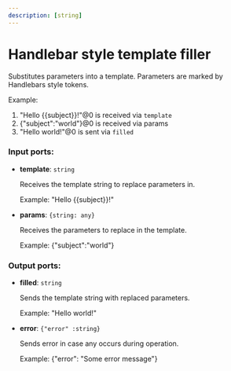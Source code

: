```yaml
---
description: [string]
---
```


# Handlebar style template filler

Substitutes parameters into a template. Parameters are marked by Handlebars style tokens.

Example:

1. "Hello {{subject}}!"@0 is received via `template`
2. {"subject":"world"}@0 is received via params
3. "Hello world!"@0 is sent via `filled`

### Input ports:

* __template__: ` string `

    Receives the template string to replace parameters in.
    
    Example:
    "Hello {{subject}}!"


* __params__: ` {string: any} `

    Receives the parameters to replace in the template.
    
    Example: 
    {"subject":"world"}

### Output ports:

* __filled__: ` string `

    Sends the template string with replaced parameters.
    
    Example:
    "Hello world!"


* __error__: ` {"error" :string} `

    Sends error in case any occurs during operation.
    
    Example: 
    {"error": "Some error message"}

